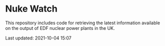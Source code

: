 # Nuke Watch

This repository includes code for retrieving the latest information available on the output of EDF nuclear power plants in the UK.

Last updated: 2021-10-04 15:07